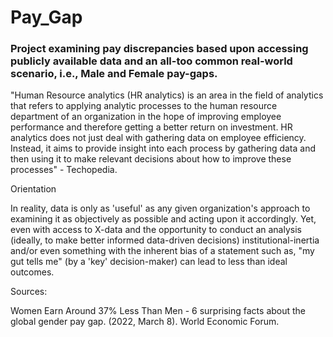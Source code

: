 # Pay_Gap

### Project examining pay discrepancies based upon accessing publicly available data and an all-too common real-world scenario, i.e., Male and Female pay-gaps.

"Human Resource analytics (HR analytics) is an area in the field of analytics that refers to applying analytic processes to the human resource department of an organization in the hope of improving employee performance and therefore getting a better return on investment. HR analytics does not just deal with gathering data on employee efficiency. Instead, it aims to provide insight into each process by gathering data and then using it to make relevant decisions about how to improve these processes" - Techopedia.

Orientation

In reality, data is only as 'useful' as any given organization's approach to examining it as objectively as possible and acting upon it accordingly. Yet, even with access to X-data and the opportunity to conduct an analysis (ideally, to make better informed data-driven decisions) institutional-inertia and/or even something with the inherent bias of a statement such as, "my gut tells me" (by a 'key' decision-maker) can lead to less than ideal outcomes. 

Sources:

Women Earn Around 37% Less Than Men - 6 surprising facts about the global gender pay gap. (2022, March 8). World Economic Forum.
